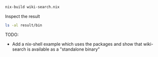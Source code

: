 ```sh
nix-build wiki-search.nix
```

Inspect the result

```sh
ls -al result/bin
```

TODO:
- Add a nix-shell example which uses the packages and show that wiki-search is available as a "standalone binary"

```sh

```
